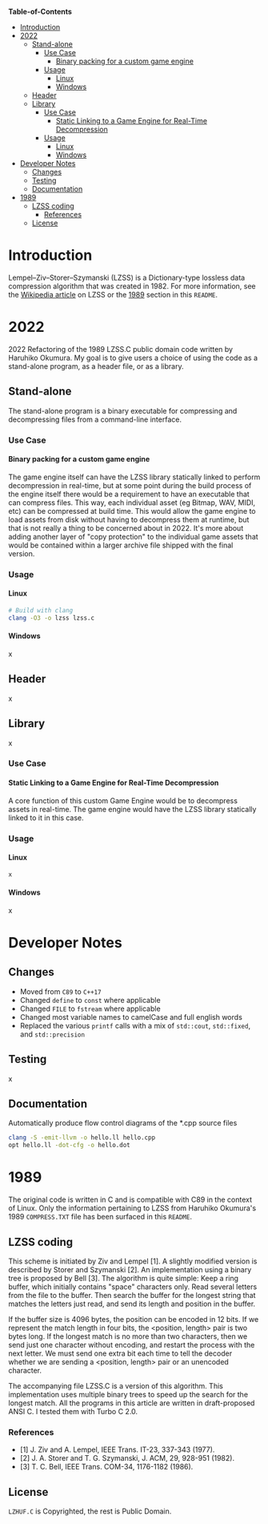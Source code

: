 **Table-of-Contents**
- [Introduction](#introduction)
- [2022](#2022)
  - [Stand-alone](#stand-alone)
    - [Use Case](#use-case)
      - [Binary packing for a custom game engine](#binary-packing-for-a-custom-game-engine)
    - [Usage](#usage)
      - [Linux](#linux)
      - [Windows](#windows)
  - [Header](#header)
  - [Library](#library)
    - [Use Case](#use-case-1)
      - [Static Linking to a Game Engine for Real-Time Decompression](#static-linking-to-a-game-engine-for-real-time-decompression)
    - [Usage](#usage-1)
      - [Linux](#linux-1)
      - [Windows](#windows-1)
- [Developer Notes](#developer-notes)
  - [Changes](#changes)
  - [Testing](#testing)
  - [Documentation](#documentation)
- [1989](#1989)
  - [LZSS coding](#lzss-coding)
    - [References](#references)
  - [License](#license)

# Introduction

Lempel–Ziv–Storer–Szymanski (LZSS) is a Dictionary-type lossless data compression algorithm that was created in 1982. For more information, see the [Wikipedia article](https://en.wikipedia.org/wiki/Lempel%E2%80%93Ziv%E2%80%93Storer%E2%80%93Szymanski) on LZSS or the [1989](#1989) section in this `README`.

# 2022

2022 Refactoring of the 1989 LZSS.C public domain code written by Haruhiko Okumura. My goal is to give users a choice of using the code as a stand-alone program, as a header file, or as a library. 

## Stand-alone

The stand-alone program is a binary executable for compressing and decompressing files from a command-line interface.

### Use Case

#### Binary packing for a custom game engine 

The game engine itself can have the LZSS library statically linked to perform decompression in real-time, but at some point during the build process of the engine itself there would be a requirement to have an executable that can compress files. This way, each individual asset (eg Bitmap, WAV, MIDI, etc) can be compressed at build time. This would allow the game engine to load assets from disk without having to decompress them at runtime, but that is not really a thing to be concerned about in 2022. It's more about adding another layer of "copy protection" to the individual game assets that would be contained within a larger archive file shipped with the final version.

### Usage

#### Linux

```bash
# Build with clang
clang -O3 -o lzss lzss.c

```

#### Windows

x

## Header

x

## Library 

x

### Use Case

#### Static Linking to a Game Engine for Real-Time Decompression

A core function of this custom Game Engine would be to decompress assets in real-time. The game engine would have the LZSS library statically linked to it in this case.

### Usage

#### Linux

```bash
x
```

#### Windows

x

# Developer Notes

## Changes

- Moved from `C89` to `C++17`
- Changed `define` to `const` where applicable
- Changed `FILE` to `fstream` where applicable
- Changed most variable names to camelCase and full english words
- Replaced the various `printf` calls with a mix of `std::cout`, `std::fixed`, and `std::precision`

## Testing

x

## Documentation

Automatically produce flow control diagrams of the *.cpp source files

```bash
clang -S -emit-llvm -o hello.ll hello.cpp
opt hello.ll -dot-cfg -o hello.dot
```

# 1989

The original code is written in C and is compatible with C89 in the context of Linux. Only the information pertaining to LZSS from Haruhiko Okumura's 1989 `COMPRESS.TXT` file has been surfaced in this `README`.

## LZSS coding

This scheme is initiated by Ziv and Lempel [1].  A slightly modified
version is described by Storer and Szymanski [2].  An implementation
using a binary tree is proposed by Bell [3].  The algorithm is quite
simple: Keep a ring buffer, which initially contains "space" characters
only.  Read several letters from the file to the buffer.  Then search
the buffer for the longest string that matches the letters just read,
and send its length and position in the buffer. 

If the buffer size is 4096 bytes, the position can be encoded in 12
bits.  If we represent the match length in four bits, the <position,
length> pair is two bytes long.  If the longest match is no more than
two characters, then we send just one character without encoding, and
restart the process with the next letter.  We must send one extra bit
each time to tell the decoder whether we are sending a <position,
length> pair or an unencoded character. 

The accompanying file LZSS.C is a version of this algorithm.  This
implementation uses multiple binary trees to speed up the search for the
longest match.  All the programs in this article are written in
draft-proposed ANSI C.  I tested them with Turbo C 2.0. 

### References

- [1] J. Ziv and A. Lempel, IEEE Trans. IT-23, 337-343 (1977).
- [2] J. A. Storer and T. G. Szymanski, J. ACM, 29, 928-951 (1982).
- [3] T. C. Bell, IEEE Trans. COM-34, 1176-1182 (1986).

## License

`LZHUF.C` is Copyrighted, the rest is Public Domain.